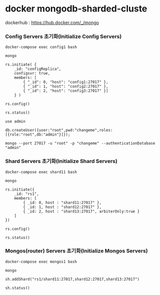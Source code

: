 # docker mongodb-sharded-cluste

dockerhub : https://hub.docker.com/_/mongo

### Config Servers 초기화(Initialize Config Servers)
```agsl
docker-compose exec config1 bash
```
```agsl
mongo
```
```agsl
rs.initiate( {
	_id: "configReplica",
	configsvr: true,
	members: [
		{ "_id": 0, "host": "config1:27017" },
		{ "_id": 1, "host": "config2:27017" },
		{ "_id": 2, "host": "config3:27017" }]
	} )
```
```agsl
rs.config()
```
```agsl
rs.status()
```
```agsl
use admin
```
```agsl
db.createUser({user:"root",pwd:"changeme",roles:[{role:"root",db:"admin"}]});
```
```agsl
mongo --port 27017 -u "root" -p "changeme" --authenticationDatabase "admin"
```
### Shard Servers 초기화(Initialize Shard Servers)
```agsl
docker-compose exec shard11 bash
```
```agsl
mongo
```
```agsl
rs.initiate({
    _id: "rs1",
    members: [
        { _id: 0, host : "shard11:27017" },
        { _id: 1, host : "shard12:27017" },
        { _id: 2, host : "shard13:27017", arbiterOnly:true }
    ]
})
```
```agsl
rs.config()
```
```agsl
rs.status()
```
### Mongos(router) Servers 초기화(Initialize Mongos Servers)
```agsl
docker-compose exec mongos1 bash
```
```agsl
mongo
```
```agsl
sh.addShard("rs1/shard11:27017,shard12:27017,shard13:27017")
```
```agsl
sh.status()
```